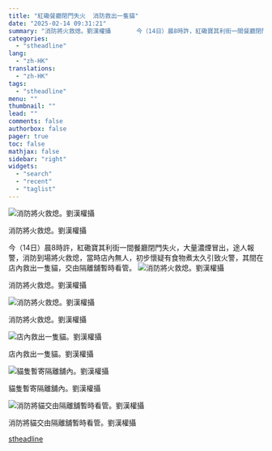 ```yaml
---
title: "紅磡餐廳閉門失火  消防救出一隻貓"
date: "2025-02-14 09:31:21"
summary: "消防將火救熄。劉漢權攝       今（14日）晨8時許，紅磡寶其利街一間餐廳閉門失火，大量..."
categories:
  - "stheadline"
lang:
  - "zh-HK"
translations:
  - "zh-HK"
tags:
  - "stheadline"
menu: ""
thumbnail: ""
lead: ""
comments: false
authorbox: false
pager: true
toc: false
mathjax: false
sidebar: "right"
widgets:
  - "search"
  - "recent"
  - "taglist"
---
```


![消防將火救熄。劉漢權攝](https://image.stheadline.com/f/680p0/0x0/100/none/624675cbb0a9022b0f6c85a93417b513/stheadline/inewsmedia/20250214/_2025021409243667114.jpg)

消防將火救熄。劉漢權攝




今（14日）晨8時許，紅磡寶其利街一間餐廳閉門失火，大量濃煙冒出，途人報警，消防到場將火救熄，當時店內無人，初步懷疑有食物煮太久引致火警，其間在店內救出一隻貓，交由隔離舖暫時看管。
 ![消防將火救熄。劉漢權攝](https://image.hkhl.hk/f/1024p0/0x0/100/none/a1889c280cbf4d9d25dea81c756f5e7d/2025-02/01_15.jpg)


消防將火救熄。劉漢權攝



 ![消防將火救熄。劉漢權攝](https://image.hkhl.hk/f/1024p0/0x0/100/none/5cd985d0dae3256b9f0bdc8d7ccf1710/2025-02/02_15.jpg)


消防將火救熄。劉漢權攝



 ![店內救出一隻貓。劉漢權攝](https://image.hkhl.hk/f/1024p0/0x0/100/none/4064bd58ee49e5ebf57c27643ffa7615/2025-02/03_11.jpg)


店內救出一隻貓。劉漢權攝



 ![貓隻暫寄隔離舖內。劉漢權攝](https://image.hkhl.hk/f/1024p0/0x0/100/none/ea63068a83d947a553cf82621d21f8fd/2025-02/04_12.jpg)


貓隻暫寄隔離舖內。劉漢權攝



 ![消防將貓交由隔離舖暫時看管。劉漢權攝](https://image.hkhl.hk/f/1024p0/0x0/100/none/5572c3606c439a2762a60cdc9c21e7a7/2025-02/05_11.jpg)


消防將貓交由隔離舖暫時看管。劉漢權攝

[stheadline](https://std.stheadline.com/realtime/article/2052697/即時-港聞-紅磡餐廳閉門失火-消防救出一隻貓)
